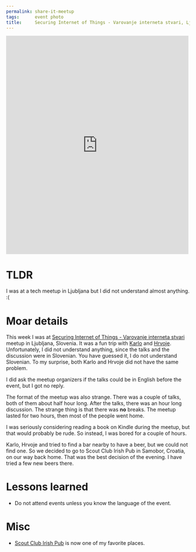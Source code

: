 ```yaml
---
permalink: share-it-meetup
tags:      event photo
title:     Securing Internet of Things - Varovanje interneta stvari, Ljubljana, Slovenia
---
```

<iframe src="https://www.facebook.com/plugins/post.php?href=https%3A%2F%2Fwww.facebook.com%2Fmedia%2Fset%2F%3Fset%3Da.10153749306427290.1073741848.735252289%26type%3D3&width=500" width="500" height="597" style="border:none;overflow:hidden" scrolling="no" frameborder="0" allowTransparency="true"></iframe>

# TLDR

I was at a tech meetup in Ljubljana but I did not understand almost anything. :(

# Moar details

This week I was at [Securing Internet of Things - Varovanje interneta stvari](http://www.meetup.com/ShareIT/events/218637413/) meetup in Ljubljana, Slovenia. It was a fun trip with [Karlo](https://twitter.com/karlosmid) and [Hrvoje](https://twitter.com/shimetweets). Unfortunately, I did not understand anything, since the talks and the discussion were in Slovenian. You have guessed it, I do not understand Slovenian. To my surprise, both Karlo and Hrvoje did not have the same problem.

I did ask the meetup organizers if the talks could be in English before the event, but I got no reply.

The format of the meetup was also strange. There was a couple of talks, both of them about half hour long. After the talks, there was an hour long discussion. The strange thing is that there was **no** breaks. The meetup lasted for two hours, then most of the people went home.

I was seriously considering reading a book on Kindle during the meetup, but that would probably be rude. So instead, I was bored for a couple of hours.

Karlo, Hrvoje and tried to find a bar nearby to have a beer, but we could not find one. So we decided to go to Scout Club Irish Pub in Samobor, Croatia, on our way back home. That was the best decision of the evening. I have tried a few new beers there.

# Lessons learned

- Do not attend events unless you know the language of the event.

# Misc

- [Scout Club Irish Pub](http://scout-irishpub.com/) is now one of my favorite places.
